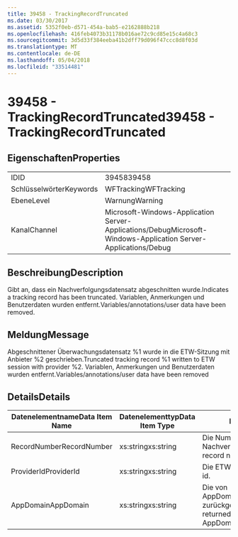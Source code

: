 ```yaml
---
title: 39458 - TrackingRecordTruncated
ms.date: 03/30/2017
ms.assetid: 5352f0eb-d571-454a-bab5-e2162888b218
ms.openlocfilehash: 416feb4073b31178b016ae72c9cd85e15c4a68c3
ms.sourcegitcommit: 3d5d33f384eeba41b2dff79d096f47ccc8d8f03d
ms.translationtype: MT
ms.contentlocale: de-DE
ms.lasthandoff: 05/04/2018
ms.locfileid: "33514481"
---
```

# <a name="39458---trackingrecordtruncated"></a><span data-ttu-id="50316-102">39458 - TrackingRecordTruncated</span><span class="sxs-lookup"><span data-stu-id="50316-102">39458 - TrackingRecordTruncated</span></span>
## <a name="properties"></a><span data-ttu-id="50316-103">Eigenschaften</span><span class="sxs-lookup"><span data-stu-id="50316-103">Properties</span></span>  
  
|||  
|-|-|  
|<span data-ttu-id="50316-104">ID</span><span class="sxs-lookup"><span data-stu-id="50316-104">ID</span></span>|<span data-ttu-id="50316-105">39458</span><span class="sxs-lookup"><span data-stu-id="50316-105">39458</span></span>|  
|<span data-ttu-id="50316-106">Schlüsselwörter</span><span class="sxs-lookup"><span data-stu-id="50316-106">Keywords</span></span>|<span data-ttu-id="50316-107">WFTracking</span><span class="sxs-lookup"><span data-stu-id="50316-107">WFTracking</span></span>|  
|<span data-ttu-id="50316-108">Ebene</span><span class="sxs-lookup"><span data-stu-id="50316-108">Level</span></span>|<span data-ttu-id="50316-109">Warnung</span><span class="sxs-lookup"><span data-stu-id="50316-109">Warning</span></span>|  
|<span data-ttu-id="50316-110">Kanal</span><span class="sxs-lookup"><span data-stu-id="50316-110">Channel</span></span>|<span data-ttu-id="50316-111">Microsoft-Windows-Application Server-Applications/Debug</span><span class="sxs-lookup"><span data-stu-id="50316-111">Microsoft-Windows-Application Server-Applications/Debug</span></span>|  
  
## <a name="description"></a><span data-ttu-id="50316-112">Beschreibung</span><span class="sxs-lookup"><span data-stu-id="50316-112">Description</span></span>  
 <span data-ttu-id="50316-113">Gibt an, dass ein Nachverfolgungsdatensatz abgeschnitten wurde.</span><span class="sxs-lookup"><span data-stu-id="50316-113">Indicates a tracking record has been truncated.</span></span> <span data-ttu-id="50316-114">Variablen, Anmerkungen und Benutzerdaten wurden entfernt.</span><span class="sxs-lookup"><span data-stu-id="50316-114">Variables/annotations/user data have been removed.</span></span>  
  
## <a name="message"></a><span data-ttu-id="50316-115">Meldung</span><span class="sxs-lookup"><span data-stu-id="50316-115">Message</span></span>  
 <span data-ttu-id="50316-116">Abgeschnittener Überwachungsdatensatz %1 wurde in die ETW-Sitzung mit Anbieter %2 geschrieben.</span><span class="sxs-lookup"><span data-stu-id="50316-116">Truncated tracking record %1 written to ETW session with provider %2.</span></span> <span data-ttu-id="50316-117">Variablen, Anmerkungen und Benutzerdaten wurden entfernt.</span><span class="sxs-lookup"><span data-stu-id="50316-117">Variables/annotations/user data have been removed</span></span>  
  
## <a name="details"></a><span data-ttu-id="50316-118">Details</span><span class="sxs-lookup"><span data-stu-id="50316-118">Details</span></span>  
  
|<span data-ttu-id="50316-119">Datenelementname</span><span class="sxs-lookup"><span data-stu-id="50316-119">Data Item Name</span></span>|<span data-ttu-id="50316-120">Datenelementtyp</span><span class="sxs-lookup"><span data-stu-id="50316-120">Data Item Type</span></span>|<span data-ttu-id="50316-121">Beschreibung</span><span class="sxs-lookup"><span data-stu-id="50316-121">Description</span></span>|  
|--------------------|--------------------|-----------------|  
|<span data-ttu-id="50316-122">RecordNumber</span><span class="sxs-lookup"><span data-stu-id="50316-122">RecordNumber</span></span>|<span data-ttu-id="50316-123">xs:string</span><span class="sxs-lookup"><span data-stu-id="50316-123">xs:string</span></span>|<span data-ttu-id="50316-124">Die Nummer des Nachverfolgungsdatensatzes.</span><span class="sxs-lookup"><span data-stu-id="50316-124">The tracking record number.</span></span>|  
|<span data-ttu-id="50316-125">ProviderId</span><span class="sxs-lookup"><span data-stu-id="50316-125">ProviderId</span></span>|<span data-ttu-id="50316-126">xs:string</span><span class="sxs-lookup"><span data-stu-id="50316-126">xs:string</span></span>|<span data-ttu-id="50316-127">Die ETW-Anbieter-ID.</span><span class="sxs-lookup"><span data-stu-id="50316-127">The ETW provider id.</span></span>|  
|<span data-ttu-id="50316-128">AppDomain</span><span class="sxs-lookup"><span data-stu-id="50316-128">AppDomain</span></span>|<span data-ttu-id="50316-129">xs:string</span><span class="sxs-lookup"><span data-stu-id="50316-129">xs:string</span></span>|<span data-ttu-id="50316-130">Die von AppDomain.CurrentDomain.FriendlyName zurückgegebene Zeichenfolge.</span><span class="sxs-lookup"><span data-stu-id="50316-130">The string returned by AppDomain.CurrentDomain.FriendlyName.</span></span>|
